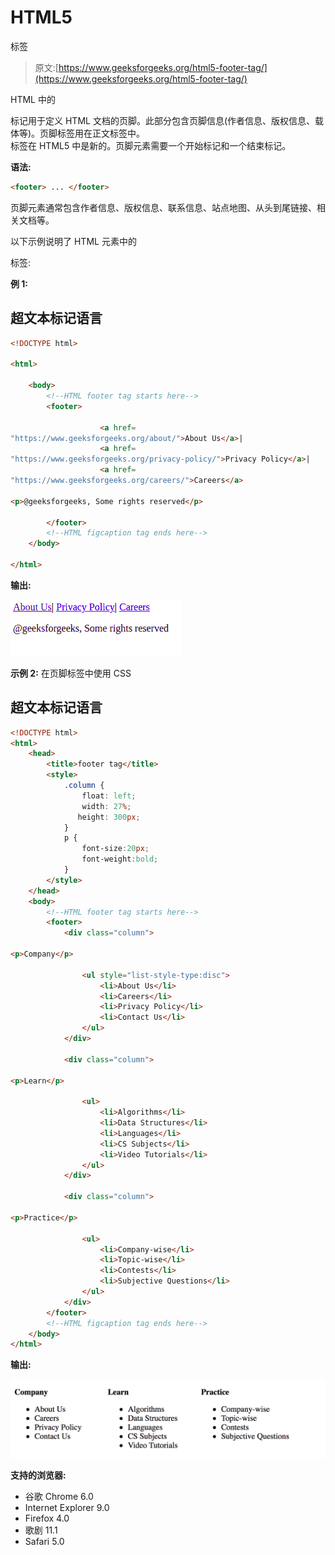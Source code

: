 # HTML5

<footer>标签</footer>

> 原文:[https://www.geeksforgeeks.org/html5-footer-tag/](https://www.geeksforgeeks.org/html5-footer-tag/)

HTML 中的

<footer>标记用于定义 HTML 文档的页脚。此部分包含页脚信息(作者信息、版权信息、载体等)。页脚标签用在正文标签中。

<footer>标签在 HTML5 中是新的。页脚元素需要一个开始标记和一个结束标记。
</footer>

</footer>

**语法:**

```html
<footer> ... </footer>
```

页脚元素通常包含作者信息、版权信息、联系信息、站点地图、从头到尾链接、相关文档等。

以下示例说明了 HTML 元素中的

<footer>标签:
</footer>

**例 1:**

## 超文本标记语言

```html
<!DOCTYPE html>

<html>

    <body>
        <!--HTML footer tag starts here-->
        <footer>

                    <a href=
"https://www.geeksforgeeks.org/about/">About Us</a>|
                    <a href=
"https://www.geeksforgeeks.org/privacy-policy/">Privacy Policy</a>|
                    <a href=
"https://www.geeksforgeeks.org/careers/">Careers</a>

<p>@geeksforgeeks, Some rights reserved</p>

        </footer>
        <!--HTML figcaption tag ends here-->
    </body>

</html>                   
```

**输出:**

![](img/fbea914c552f51d9b6f0a9e343d7e550.png)

**示例 2:** 在页脚标签中使用 CSS

## 超文本标记语言

```html
<!DOCTYPE html>
<html>
    <head>
        <title>footer tag</title>
        <style>
            .column {
                float: left;
                width: 27%;
               height: 300px;
            }
            p {
                font-size:20px;
                font-weight:bold;
            }
        </style>
    </head>
    <body>
        <!--HTML footer tag starts here-->
        <footer>
            <div class="column">

<p>Company</p>

                <ul style="list-style-type:disc">
                    <li>About Us</li>
                    <li>Careers</li>
                    <li>Privacy Policy</li>
                    <li>Contact Us</li>
                </ul>
            </div>

            <div class="column">

<p>Learn</p>

                <ul>
                    <li>Algorithms</li>
                    <li>Data Structures</li>
                    <li>Languages</li>
                    <li>CS Subjects</li>
                    <li>Video Tutorials</li>
                </ul>
            </div>

            <div class="column">

<p>Practice</p>

                <ul>
                    <li>Company-wise</li>
                    <li>Topic-wise</li>
                    <li>Contests</li>
                    <li>Subjective Questions</li>
                </ul>
            </div>
        </footer>
        <!--HTML figcaption tag ends here-->
    </body>
</html>
```

**输出:**

![](img/4a9df1c915d589e15c2260027ec86d46.png)

**支持的浏览器:**

*   谷歌 Chrome 6.0
*   Internet Explorer 9.0
*   Firefox 4.0
*   歌剧 11.1
*   Safari 5.0